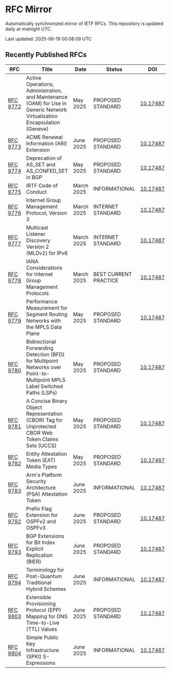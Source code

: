# RFC Mirror

Automatically synchronized mirror of IETF RFCs. This repository is updated daily at midnight UTC.

Last updated: 2025-06-19 00:08:09 UTC

## Recently Published RFCs

| RFC | Title | Date | Status | DOI |
|-----|-------|------|--------|-----|
| [RFC 9772](rfcs/rfc9772.txt) | Active Operations, Administration, and Maintenance (OAM) for Use in Generic Network Virtualization Encapsulation (Geneve) | May 2025 | PROPOSED STANDARD | [10.17487](https://doi.org/10.17487/RFC9772) |
| [RFC 9773](rfcs/rfc9773.txt) | ACME Renewal Information (ARI) Extension | June 2025 | PROPOSED STANDARD | [10.17487](https://doi.org/10.17487/RFC9773) |
| [RFC 9774](rfcs/rfc9774.txt) | Deprecation of AS_SET and AS_CONFED_SET in BGP | May 2025 | PROPOSED STANDARD | [10.17487](https://doi.org/10.17487/RFC9774) |
| [RFC 9775](rfcs/rfc9775.txt) | IRTF Code of Conduct | March 2025 | INFORMATIONAL | [10.17487](https://doi.org/10.17487/RFC9775) |
| [RFC 9776](rfcs/rfc9776.txt) | Internet Group Management Protocol, Version 3 | March 2025 | INTERNET STANDARD | [10.17487](https://doi.org/10.17487/RFC9776) |
| [RFC 9777](rfcs/rfc9777.txt) | Multicast Listener Discovery Version 2 (MLDv2) for IPv6 | March 2025 | INTERNET STANDARD | [10.17487](https://doi.org/10.17487/RFC9777) |
| [RFC 9778](rfcs/rfc9778.txt) | IANA Considerations for Internet Group Management Protocols | March 2025 | BEST CURRENT PRACTICE | [10.17487](https://doi.org/10.17487/RFC9778) |
| [RFC 9779](rfcs/rfc9779.txt) | Performance Measurement for Segment Routing Networks with the MPLS Data Plane | May 2025 | PROPOSED STANDARD | [10.17487](https://doi.org/10.17487/RFC9779) |
| [RFC 9780](rfcs/rfc9780.txt) | Bidirectional Forwarding Detection (BFD) for Multipoint Networks over Point-to-Multipoint MPLS Label Switched Paths (LSPs) | May 2025 | PROPOSED STANDARD | [10.17487](https://doi.org/10.17487/RFC9780) |
| [RFC 9781](rfcs/rfc9781.txt) | A Concise Binary Object Representation (CBOR) Tag for Unprotected CBOR Web Token Claims Sets (UCCS) | May 2025 | PROPOSED STANDARD | [10.17487](https://doi.org/10.17487/RFC9781) |
| [RFC 9782](rfcs/rfc9782.txt) | Entity Attestation Token (EAT) Media Types | May 2025 | PROPOSED STANDARD | [10.17487](https://doi.org/10.17487/RFC9782) |
| [RFC 9783](rfcs/rfc9783.txt) | Arm's Platform Security Architecture (PSA) Attestation Token | June 2025 | INFORMATIONAL | [10.17487](https://doi.org/10.17487/RFC9783) |
| [RFC 9792](rfcs/rfc9792.txt) | Prefix Flag Extension for OSPFv2 and OSPFv3 | June 2025 | PROPOSED STANDARD | [10.17487](https://doi.org/10.17487/RFC9792) |
| [RFC 9793](rfcs/rfc9793.txt) | BGP Extensions for Bit Index Explicit Replication (BIER) | June 2025 | PROPOSED STANDARD | [10.17487](https://doi.org/10.17487/RFC9793) |
| [RFC 9794](rfcs/rfc9794.txt) | Terminology for Post-Quantum Traditional Hybrid Schemes | June 2025 | INFORMATIONAL | [10.17487](https://doi.org/10.17487/RFC9794) |
| [RFC 9803](rfcs/rfc9803.txt) | Extensible Provisioning Protocol (EPP) Mapping for DNS Time-to-Live (TTL) Values | June 2025 | PROPOSED STANDARD | [10.17487](https://doi.org/10.17487/RFC9803) |
| [RFC 9804](rfcs/rfc9804.txt) | Simple Public Key Infrastructure (SPKI) S-Expressions | June 2025 | INFORMATIONAL | [10.17487](https://doi.org/10.17487/RFC9804) |
